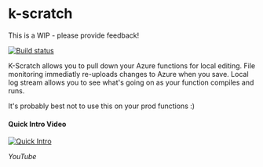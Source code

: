 # k-scratch

This is a WIP - please provide feedback!

[![Build status](https://ci.appveyor.com/api/projects/status/3e3bkjyc7ia4gy59/branch/master?svg=true)](https://ci.appveyor.com/project/jakkaj/k-scratch/branch/master)

K-Scratch allows you to pull down your Azure functions for local editing. File monitoring immediatly re-uploads changes to Azure when you save. Local log stream allows you to see what's going on as your function compiles and runs. 

It's probably best not to use this on your prod functions :)

#### Quick Intro Video
[![Quick Intro](http://img.youtube.com/vi/J6y_K6dUhSQ/0.jpg)](http://www.youtube.com/watch?v=J6y_K6dUhSQ "Quick Intro")

*YouTube*
